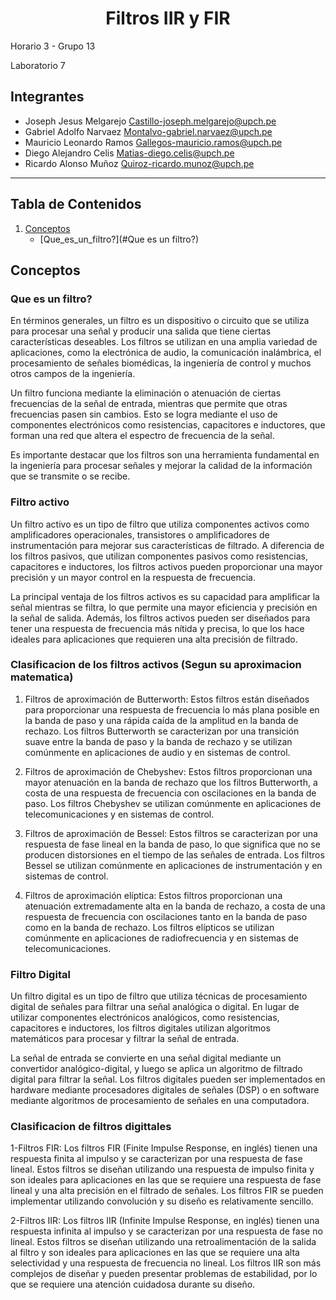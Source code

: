<h1 align="center"> Filtros IIR y FIR </h1>
Horario 3 - Grupo 13 

Laboratorio 7

## Integrantes

* Joseph Jesus Melgarejo Castillo-joseph.melgarejo@upch.pe
* Gabriel Adolfo Narvaez Montalvo-gabriel.narvaez@upch.pe
* Mauricio Leonardo Ramos Gallegos-mauricio.ramos@upch.pe
* Diego Alejandro Celis Matias-diego.celis@upch.pe 
* Ricardo Alonso Muñoz Quiroz-ricardo.munoz@upch.pe
---
## Tabla de Contenidos
1. [Conceptos](#Conceptos)
      * [Que_es_un_filtro?](#Que es un filtro?)


## Conceptos

### Que es un filtro?

En términos generales, un filtro es un dispositivo o circuito que se utiliza para procesar una señal y producir una salida que tiene ciertas características deseables. Los filtros se utilizan en una amplia variedad de aplicaciones, como la electrónica de audio, la comunicación inalámbrica, el procesamiento de señales biomédicas, la ingeniería de control y muchos otros campos de la ingeniería.

Un filtro funciona mediante la eliminación o atenuación de ciertas frecuencias de la señal de entrada, mientras que permite que otras frecuencias pasen sin cambios. Esto se logra mediante el uso de componentes electrónicos como resistencias, capacitores e inductores, que forman una red que altera el espectro de frecuencia de la señal.

Es importante destacar que los filtros son una herramienta fundamental en la ingeniería para procesar señales y mejorar la calidad de la información que se transmite o se recibe.

### Filtro activo
Un filtro activo es un tipo de filtro que utiliza componentes activos como amplificadores operacionales, transistores o amplificadores de instrumentación para mejorar sus características de filtrado. A diferencia de los filtros pasivos, que utilizan componentes pasivos como resistencias, capacitores e inductores, los filtros activos pueden proporcionar una mayor precisión y un mayor control en la respuesta de frecuencia.

La principal ventaja de los filtros activos es su capacidad para amplificar la señal mientras se filtra, lo que permite una mayor eficiencia y precisión en la señal de salida. Además, los filtros activos pueden ser diseñados para tener una respuesta de frecuencia más nítida y precisa, lo que los hace ideales para aplicaciones que requieren una alta precisión de filtrado.

### Clasificacion de los filtros activos (Segun su aproximacion matematica) 

1. Filtros de aproximación de Butterworth: Estos filtros están diseñados para proporcionar una respuesta de frecuencia lo más plana posible en la banda de paso y una rápida caída de la amplitud en la banda de rechazo. Los filtros Butterworth se caracterizan por una transición suave entre la banda de paso y la banda de rechazo y se utilizan comúnmente en aplicaciones de audio y en sistemas de control.

2. Filtros de aproximación de Chebyshev: Estos filtros proporcionan una mayor atenuación en la banda de rechazo que los filtros Butterworth, a costa de una respuesta de frecuencia con oscilaciones en la banda de paso. Los filtros Chebyshev se utilizan comúnmente en aplicaciones de telecomunicaciones y en sistemas de control.

3. Filtros de aproximación de Bessel: Estos filtros se caracterizan por una respuesta de fase lineal en la banda de paso, lo que significa que no se producen distorsiones en el tiempo de las señales de entrada. Los filtros Bessel se utilizan comúnmente en aplicaciones de instrumentación y en sistemas de control.

4. Filtros de aproximación elíptica: Estos filtros proporcionan una atenuación extremadamente alta en la banda de rechazo, a costa de una respuesta de frecuencia con oscilaciones tanto en la banda de paso como en la banda de rechazo. Los filtros elípticos se utilizan comúnmente en aplicaciones de radiofrecuencia y en sistemas de telecomunicaciones.

###  Filtro Digital

Un filtro digital es un tipo de filtro que utiliza técnicas de procesamiento digital de señales para filtrar una señal analógica o digital. En lugar de utilizar componentes electrónicos analógicos, como resistencias, capacitores e inductores, los filtros digitales utilizan algoritmos matemáticos para procesar y filtrar la señal de entrada.

La señal de entrada se convierte en una señal digital mediante un convertidor analógico-digital, y luego se aplica un algoritmo de filtrado digital para filtrar la señal. Los filtros digitales pueden ser implementados en hardware mediante procesadores digitales de señales (DSP) o en software mediante algoritmos de procesamiento de señales en una computadora.


### Clasificacion de filtros digittales

1-Filtros FIR: Los filtros FIR (Finite Impulse Response, en inglés) tienen una respuesta finita al impulso y se caracterizan por una respuesta de fase lineal. Estos filtros se diseñan utilizando una respuesta de impulso finita y son ideales para aplicaciones en las que se requiere una respuesta de fase lineal y una alta precisión en el filtrado de señales. Los filtros FIR se pueden implementar utilizando convolución y su diseño es relativamente sencillo.

2-Filtros IIR: Los filtros IIR (Infinite Impulse Response, en inglés) tienen una respuesta infinita al impulso y se caracterizan por una respuesta de fase no lineal. Estos filtros se diseñan utilizando una retroalimentación de la salida al filtro y son ideales para aplicaciones en las que se requiere una alta selectividad y una respuesta de frecuencia no lineal. Los filtros IIR son más complejos de diseñar y pueden presentar problemas de estabilidad, por lo que se requiere una atención cuidadosa durante su diseño.

